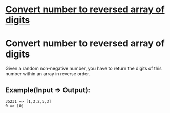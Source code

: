 # [Convert number to reversed array of digits](https://www.codewars.com/kata/5583090cbe83f4fd8c000051)

# Convert number to reversed array of digits

Given a random non-negative number, you have to return the digits of this number within an array in reverse order.

## Example(Input => Output):

```
35231 => [1,3,2,5,3]
0 => [0]
```
